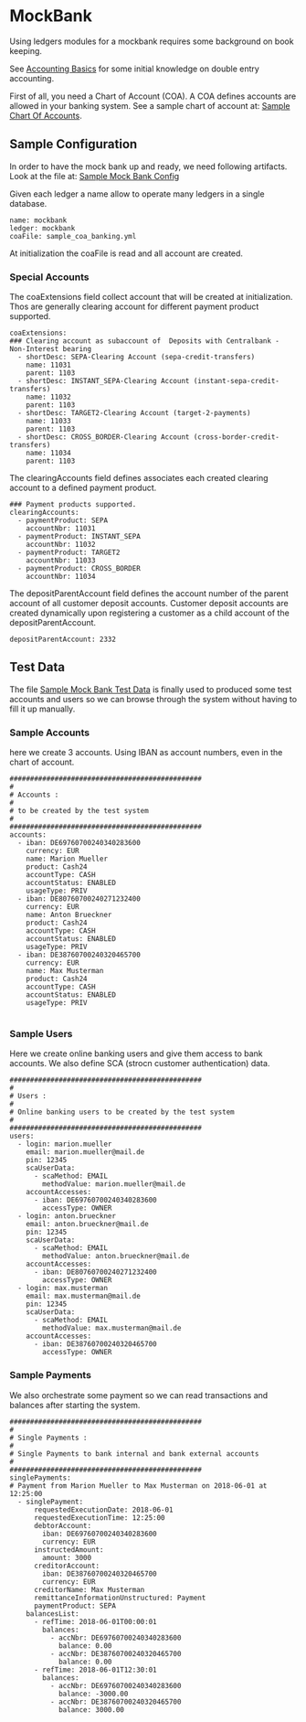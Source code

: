 # MockBank

Using ledgers modules for a mockbank requires some background on book keeping. 

See [Accounting Basics](../doc/architecture/postings.md) for some initial knowledge on double entry accounting.

First of all, you need a Chart of Account (COA). A COA defines accounts are allowed in your banking system. See a sample chart of account at: [Sample Chart Of Accounts](src/main/resources/sample_coa_banking.yml).

## Sample Configuration

In order to have the mock bank up and ready, we need following artifacts. Look at the file at: [Sample Mock Bank Config](src/main/resources/mockbank-config.yml)

Given each ledger a name allow to operate many ledgers in a single database.

```
name: mockbank
ledger: mockbank
coaFile: sample_coa_banking.yml
```

At initialization the coaFile is read and all account are created.

### Special Accounts

The coaExtensions field collect account that will be created at initialization. Thos are generally clearing account for different payment product supported.

```
coaExtensions:
### Clearing account as subaccount of  Deposits with Centralbank - Non-Interest bearing
  - shortDesc: SEPA-Clearing Account (sepa-credit-transfers)
    name: 11031
    parent: 1103
  - shortDesc: INSTANT_SEPA-Clearing Account (instant-sepa-credit-transfers)
    name: 11032
    parent: 1103
  - shortDesc: TARGET2-Clearing Account (target-2-payments)
    name: 11033
    parent: 1103
  - shortDesc: CROSS_BORDER-Clearing Account (cross-border-credit-transfers)
    name: 11034
    parent: 1103
```

The clearingAccounts field defines associates each created clearing account to a defined payment product.

```
### Payment products supported.
clearingAccounts:
  - paymentProduct: SEPA
    accountNbr: 11031
  - paymentProduct: INSTANT_SEPA
    accountNbr: 11032
  - paymentProduct: TARGET2
    accountNbr: 11033
  - paymentProduct: CROSS_BORDER
    accountNbr: 11034

```

The depositParentAccount field defines the account number of the parent account of all customer deposit accounts. Customer deposit accounts are created dynamically upon registering a customer as a child account of the depositParentAccount.

```
depositParentAccount: 2332
```

## Test Data

The file [Sample Mock Bank Test Data](src/main/resources/sample-test-data.yml) is finally used to produced some test accounts and users so we can browse through the system without having to fill it up manually.

### Sample Accounts

here we create 3 accounts. Using IBAN as account numbers, even in the chart of account.

```
###############################################
#
# Accounts :
# 
# to be created by the test system
#
###############################################
accounts: 
  - iban: DE69760700240340283600
    currency: EUR
    name: Marion Mueller
    product: Cash24
    accountType: CASH
    accountStatus: ENABLED
    usageType: PRIV
  - iban: DE80760700240271232400
    currency: EUR
    name: Anton Brueckner
    product: Cash24
    accountType: CASH
    accountStatus: ENABLED
    usageType: PRIV
  - iban: DE38760700240320465700
    currency: EUR
    name: Max Musterman
    product: Cash24
    accountType: CASH
    accountStatus: ENABLED
    usageType: PRIV
    
```

### Sample Users

Here we create online banking users and give them access to bank accounts. We also define SCA (strocn customer authentication) data.

```
###############################################
#
# Users :
# 
# Online banking users to be created by the test system
#
###############################################
users:
  - login: marion.mueller
    email: marion.mueller@mail.de
    pin: 12345
    scaUserData:
      - scaMethod: EMAIL
        methodValue: marion.mueller@mail.de
    accountAccesses:
      - iban: DE69760700240340283600
        accessType: OWNER
  - login: anton.brueckner
    email: anton.brueckner@mail.de
    pin: 12345
    scaUserData:
      - scaMethod: EMAIL
        methodValue: anton.brueckner@mail.de
    accountAccesses:
      - iban: DE80760700240271232400
        accessType: OWNER
  - login: max.musterman
    email: max.musterman@mail.de
    pin: 12345
    scaUserData:
      - scaMethod: EMAIL
        methodValue: max.musterman@mail.de
    accountAccesses:
      - iban: DE38760700240320465700
        accessType: OWNER

```


### Sample Payments

We also orchestrate some payment so we can read transactions and balances after starting the system.

```
###############################################
#
# Single Payments :
# 
# Single Payments to bank internal and bank external accounts
#
###############################################
singlePayments:
# Payment from Marion Mueller to Max Musterman on 2018-06-01 at 12:25:00
  - singlePayment:
      requestedExecutionDate: 2018-06-01
      requestedExecutionTime: 12:25:00
      debtorAccount:
        iban: DE69760700240340283600
        currency: EUR
      instructedAmount:
        amount: 3000
      creditorAccount:
        iban: DE38760700240320465700
        currency: EUR
      creditorName: Max Musterman
      remittanceInformationUnstructured: Payment
      paymentProduct: SEPA
    balancesList:
      - refTime: 2018-06-01T00:00:01
        balances:
          - accNbr: DE69760700240340283600
            balance: 0.00
          - accNbr: DE38760700240320465700
            balance: 0.00
      - refTime: 2018-06-01T12:30:01
        balances:
          - accNbr: DE69760700240340283600
            balance: -3000.00
          - accNbr: DE38760700240320465700
            balance: 3000.00
    
```

